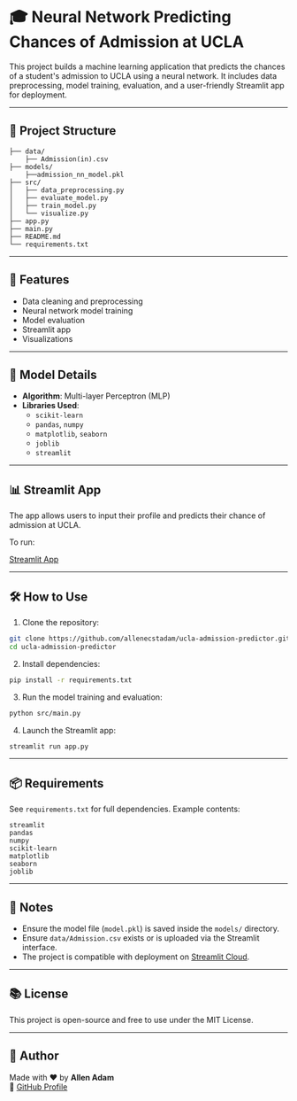 # 🎓 Neural Network Predicting Chances of Admission at UCLA

This project builds a machine learning application that predicts the chances of a student's admission to UCLA using a neural network. It includes data preprocessing, model training, evaluation, and a user-friendly Streamlit app for deployment.

---

## 📁 Project Structure

```
├── data/                 
    ├── Admission(in).csv
├── models/  
    ├──admission_nn_model.pkl              
├── src/                                 
│   ├── data_preprocessing.py
│   ├── evaluate_model.py
│   ├── train_model.py
│   └── visualize.py
├── app.py             
├── main.py 
├── README.md              
└── requirements.txt       
```

---

## 🚀 Features

- Data cleaning and preprocessing
- Neural network model training 
- Model evaluation  
- Streamlit app 
- Visualizations

---

## 🧠 Model Details

- **Algorithm**: Multi-layer Perceptron (MLP)
- **Libraries Used**:
  - `scikit-learn`
  - `pandas`, `numpy`
  - `matplotlib`, `seaborn`
  - `joblib`
  - `streamlit`

---

## 📊 Streamlit App

The app allows users to input their profile and predicts their chance of admission at UCLA.

To run:


[Streamlit App](https://ucla-admission-predictor-jafmzcfy32df8lnakqowsp.streamlit.app/)


---

## 🛠 How to Use

1. Clone the repository:

```bash
git clone https://github.com/allenecstadam/ucla-admission-predictor.git
cd ucla-admission-predictor
```

2. Install dependencies:

```bash
pip install -r requirements.txt
```

3. Run the model training and evaluation:

```bash
python src/main.py
```

4. Launch the Streamlit app:

```bash
streamlit run app.py
```

---

## 📦 Requirements

See `requirements.txt` for full dependencies. Example contents:

```
streamlit
pandas
numpy
scikit-learn
matplotlib
seaborn
joblib
```

---

## 📌 Notes

- Ensure the model file (`model.pkl`) is saved inside the `models/` directory.
- Ensure `data/Admission.csv` exists or is uploaded via the Streamlit interface.
- The project is compatible with deployment on [Streamlit Cloud](https://ucla-admission-predictor-jafmzcfy32df8lnakqowsp.streamlit.app/).

---

## 📚 License

This project is open-source and free to use under the MIT License.

---

## 🙌 Author

Made with ❤️ by **Allen Adam**  
📍 [GitHub Profile](https://github.com/allenecstadam)
